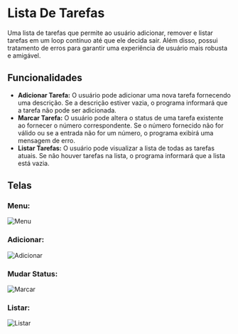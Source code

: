 # Lista De Tarefas
Uma lista de tarefas que permite ao usuário adicionar, remover e listar tarefas em um loop contínuo até que ele decida sair. Além disso, possui tratamento de erros para garantir uma experiência de usuário mais robusta e amigável.

## Funcionalidades

- **Adicionar Tarefa:** O usuário pode adicionar uma nova tarefa fornecendo uma descrição. Se a descrição estiver vazia, o programa informará que a tarefa não pode ser adicionada.
- **Marcar Tarefa:** O usuário pode altera o status de uma tarefa existente ao fornecer o número correspondente. Se o número fornecido não for válido ou se a entrada não for um número, o programa exibirá uma mensagem de erro.
- **Listar Tarefas:** O usuário pode visualizar a lista de todas as tarefas atuais. Se não houver tarefas na lista, o programa informará que a lista está vazia.

## Telas 
### Menu:
![Menu](https://private-user-images.githubusercontent.com/106997880/364365142-b9176204-d0d0-4b7d-8e2d-3754daf76c35.PNG?jwt=eyJhbGciOiJIUzI1NiIsInR5cCI6IkpXVCJ9.eyJpc3MiOiJnaXRodWIuY29tIiwiYXVkIjoicmF3LmdpdGh1YnVzZXJjb250ZW50LmNvbSIsImtleSI6ImtleTUiLCJleHAiOjE3MjU0NTE3NDQsIm5iZiI6MTcyNTQ1MTQ0NCwicGF0aCI6Ii8xMDY5OTc4ODAvMzY0MzY1MTQyLWI5MTc2MjA0LWQwZDAtNGI3ZC04ZTJkLTM3NTRkYWY3NmMzNS5QTkc_WC1BbXotQWxnb3JpdGhtPUFXUzQtSE1BQy1TSEEyNTYmWC1BbXotQ3JlZGVudGlhbD1BS0lBVkNPRFlMU0E1M1BRSzRaQSUyRjIwMjQwOTA0JTJGdXMtZWFzdC0xJTJGczMlMkZhd3M0X3JlcXVlc3QmWC1BbXotRGF0ZT0yMDI0MDkwNFQxMjA0MDRaJlgtQW16LUV4cGlyZXM9MzAwJlgtQW16LVNpZ25hdHVyZT0yMWQ2NmJhNGI0ZTNkMWUzZDE0NWU2ZDkzODU1YjQzMmY1MzIwYTVkMzQ1MjU4MDYxMjMwYzY2NzY3NjU3YzVmJlgtQW16LVNpZ25lZEhlYWRlcnM9aG9zdCZhY3Rvcl9pZD0wJmtleV9pZD0wJnJlcG9faWQ9MCJ9.nj5yxjiEDoClWjzc-CdXKQgo-0RuYfEkQoexDghK0k8)

### Adicionar:
![Adicionar](https://via.placeholder.com/468x300?text=App+Screenshot+Here)

### Mudar Status:
![Marcar](https://via.placeholder.com/468x300?text=App+Screenshot+Here)

### Listar:
![Listar](https://via.placeholder.com/468x300?text=App+Screenshot+Here)




